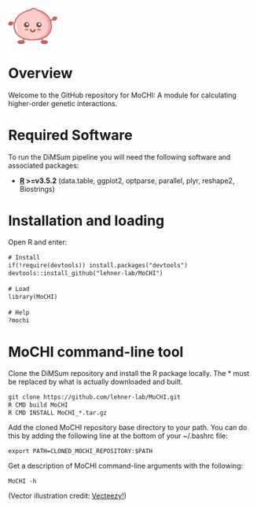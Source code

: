 <p align="left">
  <img src="./Mochi.png" width="100">
</p>

# Overview

Welcome to the GitHub repository for MoCHI: A module for calculating higher-order genetic interactions.

# Required Software

To run the DiMSum pipeline you will need the following software and associated packages:

* **[R](https://www.r-project.org/) >=v3.5.2** (data.table, ggplot2, optparse, parallel, plyr, reshape2, Biostrings)

# Installation and loading

Open R and enter:

```
# Install
if(!require(devtools)) install.packages("devtools")
devtools::install_github("lehner-lab/MoCHI")

# Load
library(MoCHI)

# Help
?mochi
```

# MoCHI command-line tool

Clone the DiMSum repository and install the R package locally. The * must be replaced by what is actually downloaded and built.

```
git clone https://github.com/lehner-lab/MoCHI.git
R CMD build MoCHI
R CMD INSTALL MoCHI_*.tar.gz
```
Add the cloned MoCHI repository base directory to your path. You can do this by adding the following line at the bottom of your ~/.bashrc file:
```
export PATH=CLONED_MOCHI_REPOSITORY:$PATH
```
Get a description of MoCHI command-line arguments with the following:
```
MoCHI -h
```




(Vector illustration credit: <a href="https://www.vecteezy.com">Vecteezy!</a>)
